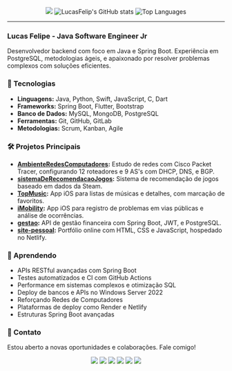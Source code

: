 <div align="center">
  <img src="https://github-readme-streak-stats.herokuapp.com/?user=LucasFelip&theme=dark&background=0d1117&date_format=M%20j%5B%2C%20Y%5D"/>
  
  <img src="https://github-readme-stats.vercel.app/api?username=LucasFelip&show_icons=true&theme=dark&count_private=true&hide_border=true&icon_color=00ff00&bg_color=0d1117" alt="LucasFelip's GitHub stats"/>
  
  <img src="https://github-readme-stats.vercel.app/api/top-langs/?username=LucasFelip&layout=compact&theme=dark&bg_color=0d1117&hide_border=true&langs_count=8" alt="Top Languages"/>
</div>


---

### Lucas Felipe - Java Software Engineer Jr

Desenvolvedor backend com foco em Java e Spring Boot. Experiência em PostgreSQL, metodologias ágeis, e apaixonado por resolver problemas complexos com soluções eficientes.

### 🚀 Tecnologias

- **Linguagens:** Java, Python, Swift, JavaScript, C, Dart
- **Frameworks:** Spring Boot, Flutter, Bootstrap
- **Banco de Dados:** MySQL, MongoDB, PostgreSQL
- **Ferramentas:** Git, GitHub, GitLab
- **Metodologias:** Scrum, Kanban, Agile

### 🛠️ Projetos Principais

- **[AmbienteRedesComputadores](https://github.com/LucasFelip/AmbienteRedesComputadores):** Estudo de redes com Cisco Packet Tracer, configurando 12 roteadores e 9 AS's com DHCP, DNS, e BGP.
- **[sistemaDeRecomendacaoJogos](https://github.com/LucasFelip/sistemaDeRecomendacaoJogos):** Sistema de recomendação de jogos baseado em dados da Steam.
- **[TopMusic](https://github.com/LucasFelip/TopMusic):** App iOS para listas de músicas e detalhes, com marcação de favoritos.
- **[iMobility](https://github.com/LucasFelip/iMobility):** App iOS para registro de problemas em vias públicas e análise de ocorrências.
- **[gestao](https://github.com/LucasFelip/gestao):** API de gestão financeira com Spring Boot, JWT, e PostgreSQL.
- **[site-pessoal](https://github.com/LucasFelip/site-pessoal):** Portfólio online com HTML, CSS e JavaScript, hospedado no Netlify.

### 🌱 Aprendendo

- APIs RESTful avançadas com Spring Boot
- Testes automatizados e CI com GitHub Actions
- Performance em sistemas complexos e otimização SQL
- Deploy de bancos e APIs no Windows Server 2022
- Reforçando Redes de Computadores
- Plataformas de deploy como Render e Netlify
- Estruturas Spring Boot avançadas

### 💬 Contato

Estou aberto a novas oportunidades e colaborações. Fale comigo!

<div align="center">
  <a href="https://wa.me/5598991530102" target="_blank"><img src="https://img.shields.io/badge/WhatsApp-25D366?style=for-the-badge&logo=whatsapp&logoColor=white"></a>
  <a href="mailto:lucasfelipereis@hotmail.com" target="_blank"><img src="https://img.shields.io/badge/Microsoft_Outlook-0078D4?style=for-the-badge&logo=microsoft-outlook&logoColor=white"></a>
  <a href="mailto:luscafreis@gmail.com"><img class="my-1" src="https://img.shields.io/badge/Gmail-D14836?style=for-the-badge&amp;logo=gmail&amp;logoColor=white"></a>
  <a href="https://www.linkedin.com/in/lucas-reis-5247b1221/" target="_blank"><img src="https://img.shields.io/badge/LinkedIn-0077B5?style=for-the-badge&logo=linkedin&logoColor=white"></a>
  <a href="https://github.com/LucasFelip" target="_blank"><img src="https://img.shields.io/badge/Discord-7289DA?style=for-the-badge&logo=discord&logoColor=white"></a>
  <a href="https://t.me/lucasFelipe" target="_blank"><img src="https://img.shields.io/badge/Telegram-2CA5E0?style=for-the-badge&logo=telegram&logoColor=white"></a>
</div>
